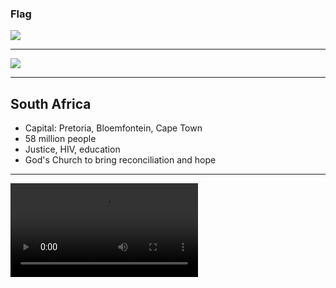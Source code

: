### Flag

![](https://upload.wikimedia.org/wikipedia/commons/a/af/Flag_of_South_Africa.svg)

---

![](https://upload.wikimedia.org/wikipedia/commons/8/85/Location_South_Africa_AU_Africa.svg)

---

## South Africa

- Capital: Pretoria, Bloemfontein, Cape Town
- 58 million people
- Justice, HIV, education
- God's Church to bring reconciliation and hope

---

![](https://storage.googleapis.com/prayer-videos/country/south_africa.mp4)
